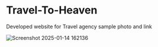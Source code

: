 # Travel-To-Heaven
Developed website for Travel agency 
sample photo and link

![Screenshot 2025-01-14 162136](https://github.com/user-attachments/assets/d30657c4-93fd-4cc1-b925-496fa290be89)


